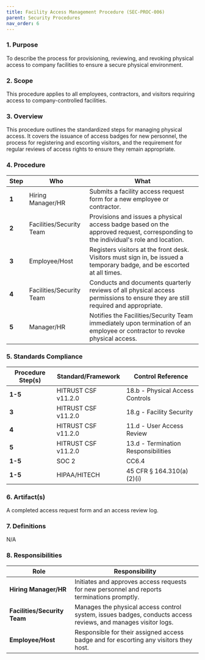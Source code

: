 ```yaml
---
title: Facility Access Management Procedure (SEC-PROC-006)
parent: Security Procedures
nav_order: 6
---
```

### 1. Purpose

To describe the process for provisioning, reviewing, and revoking physical access to company facilities to ensure a secure physical environment.

### 2. Scope

This procedure applies to all employees, contractors, and visitors requiring access to company-controlled facilities.

### 3. Overview

This procedure outlines the standardized steps for managing physical access. It covers the issuance of access badges for new personnel, the process for registering and escorting visitors, and the requirement for regular reviews of access rights to ensure they remain appropriate.

### 4. Procedure

| **Step** | **Who**                      | **What**                                                                                                                            |
| -------- | ---------------------------- | ----------------------------------------------------------------------------------------------------------------------------------- |
| **1**    | Hiring Manager/HR            | Submits a facility access request form for a new employee or contractor.                                                            |
| **2**    | Facilities/Security Team     | Provisions and issues a physical access badge based on the approved request, corresponding to the individual's role and location.    |
| **3**    | Employee/Host                | Registers visitors at the front desk. Visitors must sign in, be issued a temporary badge, and be escorted at all times.              |
| **4**    | Facilities/Security Team     | Conducts and documents quarterly reviews of all physical access permissions to ensure they are still required and appropriate.      |
| **5**    | Manager/HR                   | Notifies the Facilities/Security Team immediately upon termination of an employee or contractor to revoke physical access.           |

### 5. Standards Compliance

| **Procedure Step(s)** | **Standard/Framework**     | **Control Reference**           |
| --------------------- | -------------------------- | ------------------------------- |
| **1-5**               | HITRUST CSF v11.2.0       | 18.b - Physical Access Controls |
| **3**                 | HITRUST CSF v11.2.0       | 18.g - Facility Security |
| **4**                 | HITRUST CSF v11.2.0       | 11.d - User Access Review |
| **5**                 | HITRUST CSF v11.2.0       | 13.d - Termination Responsibilities |
| **1-5**               | SOC 2                      | CC6.4                           |
| **1-5**               | HIPAA/HITECH               | 45 CFR § 164.310(a)(2)(i)       |

### 6. Artifact(s)

A completed access request form and an access review log.

### 7. Definitions

N/A

### 8. Responsibilities

| **Role**                   | **Responsibility**                                                                                             |
| -------------------------- | -------------------------------------------------------------------------------------------------------------- |
| **Hiring Manager/HR**      | Initiates and approves access requests for new personnel and reports terminations promptly.                    |
| **Facilities/Security Team** | Manages the physical access control system, issues badges, conducts access reviews, and manages visitor logs. |
| **Employee/Host**          | Responsible for their assigned access badge and for escorting any visitors they host.                          |
